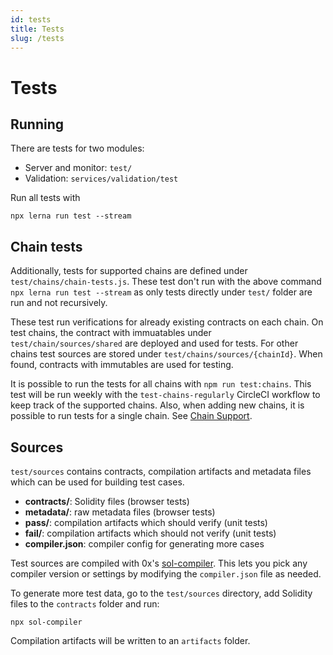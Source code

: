 ```yaml
---
id: tests
title: Tests
slug: /tests
---
```


# Tests

## Running

There are tests for two modules:

- Server and monitor: `test/`
- Validation: `services/validation/test`

Run all tests with

```
npx lerna run test --stream
```

## Chain tests

Additionally, tests for supported chains are defined under `test/chains/chain-tests.js`. These test don't run with the above command `npx lerna run test --stream` as only tests directly under `test/` folder are run and not recursively.

These test run verifications for already existing contracts on each chain. On test chains, the contract with immuatables under `test/chain/sources/shared` are deployed and used for tests. For other chains test sources are stored under `test/chains/sources/{chainId}`. When found, contracts with immutables are used for testing.

It is possible to run the tests for all chains with `npm run test:chains`. This test will be run weekly with the `test-chains-regularly` CircleCI workflow to keep track of the supported chains. Also, when adding new chains, it is possible to run tests for a single chain. See [Chain Support](/docs/chain-support).

## Sources

`test/sources` contains contracts, compilation artifacts and metadata files which can be used for
building test cases.

- **contracts/**: Solidity files (browser tests)
- **metadata/**: raw metadata files (browser tests)
- **pass/**: compilation artifacts which should verify (unit tests)
- **fail/**: compilation artifacts which should not verify (unit tests)
- **compiler.json**: compiler config for generating more cases

Test sources are compiled with 0x's [sol-compiler][22]. This lets you pick any compiler version or
settings by modifying the `compiler.json` file as needed.

To generate more test data, go to the `test/sources` directory, add Solidity files to the
`contracts` folder and run:

```
npx sol-compiler
```

Compilation artifacts will be written to an `artifacts` folder.

[22]: https://sol-compiler.com/
